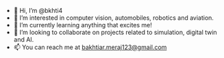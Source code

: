 - 👋 Hi, I’m @bkhti4
- 👀 I’m interested in computer vision, automobiles, robotics and aviation.
- 🌱 I’m currently learning anything that excites me!
- 💞️ I’m looking to collaborate on projects related to simulation, digital twin and AI.
- 📫 You can reach me at bakhtiar.meraj123@gmail.com

<!---
bkhti4/bkhti4 is a ✨ special ✨ repository because its `README.md` (this file) appears on your GitHub profile.
You can click the Preview link to take a look at your changes.
--->
